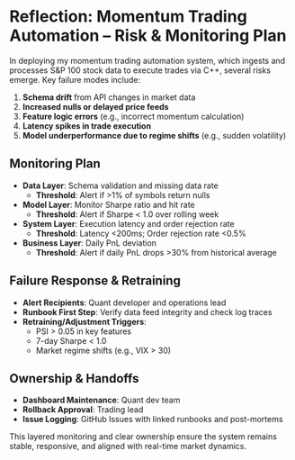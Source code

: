 # Reflection: Momentum Trading Automation – Risk & Monitoring Plan

In deploying my momentum trading automation system, which ingests and processes S&P 100 stock data to execute trades via C++, several risks emerge. Key failure modes include:  
1. **Schema drift** from API changes in market data  
2. **Increased nulls or delayed price feeds**  
3. **Feature logic errors** (e.g., incorrect momentum calculation)  
4. **Latency spikes in trade execution**  
5. **Model underperformance due to regime shifts** (e.g., sudden volatility)

## Monitoring Plan

- **Data Layer**: Schema validation and missing data rate  
  - **Threshold**: Alert if >1% of symbols return nulls  
- **Model Layer**: Monitor Sharpe ratio and hit rate  
  - **Threshold**: Alert if Sharpe < 1.0 over rolling week  
- **System Layer**: Execution latency and order rejection rate  
  - **Threshold**: Latency <200ms; Order rejection rate <0.5%  
- **Business Layer**: Daily PnL deviation  
  - **Threshold**: Alert if daily PnL drops >30% from historical average

## Failure Response & Retraining

- **Alert Recipients**: Quant developer and operations lead  
- **Runbook First Step**: Verify data feed integrity and check log traces  
- **Retraining/Adjustment Triggers**:  
  - PSI > 0.05 in key features  
  - 7-day Sharpe < 1.0  
  - Market regime shifts (e.g., VIX > 30)

## Ownership & Handoffs

- **Dashboard Maintenance**: Quant dev team  
- **Rollback Approval**: Trading lead  
- **Issue Logging**: GitHub Issues with linked runbooks and post-mortems

This layered monitoring and clear ownership ensure the system remains stable, responsive, and aligned with real-time market dynamics.
